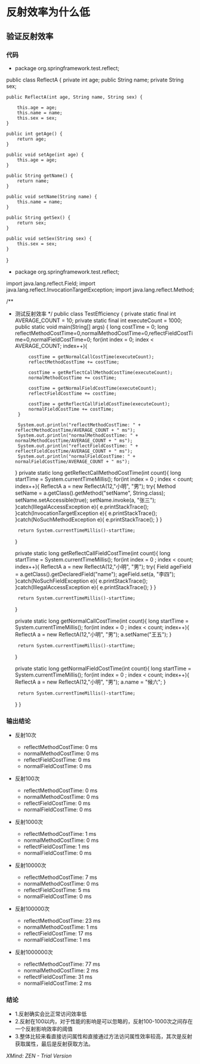 # 反射效率为什么低

## 验证反射效率

### 代码

- package org.springframework.test.reflect;

public class ReflectA {
	private int age;
	public String name;
	private String sex;

	public ReflectA(int age, String name, String sex) {

		this.age = age;
		this.name = name;
		this.sex = sex;
	}

	public int getAge() {
		return age;
	}

	public void setAge(int age) {
		this.age = age;
	}

	public String getName() {
		return name;
	}

	public void setName(String name) {
		this.name = name;
	}

	public String getSex() {
		return sex;
	}

	public void setSex(String sex) {
		this.sex = sex;
	}
}

- package org.springframework.test.reflect;

import java.lang.reflect.Field;
import java.lang.reflect.InvocationTargetException;
import java.lang.reflect.Method;

/**
 * 测试反射效率
 */
public class TestEfficiency {
	private static final int AVERAGE_COUNT = 10;
	private static final int executeCount = 1000;
	public static void main(String[] args) {
		long costTime = 0;
		long reflectMethodCostTime=0,normalMethodCostTime=0,reflectFieldCostTime=0,normalFieldCostTime=0;
		for(int index = 0; index < AVERAGE_COUNT; index++){

			costTime = getNormalCallCostTime(executeCount);
			reflectMethodCostTime += costTime;

			costTime = getReflectCallMethodCostTime(executeCount);
			normalMethodCostTime += costTime;

			costTime = getNormalFieldCostTime(executeCount);
			reflectFieldCostTime += costTime;

			costTime = getReflectCallFieldCostTime(executeCount);
			normalFieldCostTime += costTime;
		}

		System.out.println("reflectMethodCostTime: " + reflectMethodCostTime/AVERAGE_COUNT + " ms");
		System.out.println("normalMethodCostTime: " + normalMethodCostTime/AVERAGE_COUNT + " ms");
		System.out.println("reflectFieldCostTime: " + reflectFieldCostTime/AVERAGE_COUNT + " ms");
		System.out.println("normalFieldCostTime: " + normalFieldCostTime/AVERAGE_COUNT + " ms");
	}
	private static long getReflectCallMethodCostTime(int count){
		long startTime = System.currentTimeMillis();
		for(int index = 0 ; index < count; index++){
			ReflectA a = new ReflectA(12,"小明", "男");
			try{
				Method setName = a.getClass().getMethod("setName", String.class);
				setName.setAccessible(true);
				setName.invoke(a, "张三");
			}catch(IllegalAccessException e){
				e.printStackTrace();
			}catch(InvocationTargetException e){
				e.printStackTrace();
			}catch(NoSuchMethodException e){
				e.printStackTrace();
			}
		}

		return System.currentTimeMillis()-startTime;
	}

	private static long getReflectCallFieldCostTime(int count){
		long startTime = System.currentTimeMillis();
		for(int index = 0 ; index < count; index++){
			ReflectA a = new ReflectA(12,"小明", "男");
			try{
				Field ageField = a.getClass().getDeclaredField("name");
				ageField.set(a, "李四");
			}catch(NoSuchFieldException e){
				e.printStackTrace();
			}catch(IllegalAccessException e){
				e.printStackTrace();
			}
		}

		return System.currentTimeMillis()-startTime;
	}

	private static long getNormalCallCostTime(int count){
		long startTime = System.currentTimeMillis();
		for(int index = 0 ; index < count; index++){
			ReflectA a = new ReflectA(12,"小明", "男");
			a.setName("王五");
		}

		return System.currentTimeMillis()-startTime;
	}

	private static long getNormalFieldCostTime(int count){
		long startTime = System.currentTimeMillis();
		for(int index = 0 ; index < count; index++){
			ReflectA a = new ReflectA(12,"小明", "男");
			a.name = "候六";
		}

		return System.currentTimeMillis()-startTime;
	}
}


### 输出结论

- 反射10次

	- reflectMethodCostTime: 0 ms
	- normalMethodCostTime: 0 ms
	- reflectFieldCostTime: 0 ms
	- normalFieldCostTime: 0 ms

- 反射100次

	- reflectMethodCostTime: 0 ms
	- normalMethodCostTime: 0 ms
	- reflectFieldCostTime: 0 ms
	- normalFieldCostTime: 0 ms

- 反射1000次

	- reflectMethodCostTime: 1 ms
	- normalMethodCostTime: 0 ms
	- reflectFieldCostTime: 1 ms
	- normalFieldCostTime: 0 ms

- 反射10000次

	- reflectMethodCostTime: 7 ms
	- normalMethodCostTime: 0 ms
	- reflectFieldCostTime: 5 ms
	- normalFieldCostTime: 0 ms

- 反射100000次

	- reflectMethodCostTime: 23 ms
	- normalMethodCostTime: 1 ms
	- reflectFieldCostTime: 17 ms
	- normalFieldCostTime: 1 ms

- 反射1000000次

	- reflectMethodCostTime: 77 ms
	- normalMethodCostTime: 2 ms
	- reflectFieldCostTime: 31 ms
	- normalFieldCostTime: 2 ms

### 结论

- 1.反射确实会比正常访问效率低
- 2.反射在100以内，对于性能的影响是可以忽略的，反射100-1000次之间存在一个反射影响效率的阈值
- 3.整体比较来看直接访问属性和直接通过方法访问属性效率较高，其次是反射获取属性，最后是反射获取方法。

*XMind: ZEN - Trial Version*
